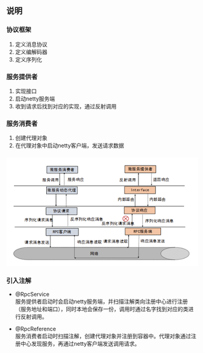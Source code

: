 ## 说明

### 协议框架
1. 定义消息协议
2. 定义编解码器
3. 定义序列化

### 服务提供者
1. 实现接口
2. 启动netty服务端
3. 收到请求后找到对应的实现，通过反射调用

### 服务消费者
1. 创建代理对象
2. 在代理对象中启动netty客户端，发送请求数据

###
![流程图](flow_chart.png)

### 引入注解
* @RpcService  
  服务提供者启动时会启动netty服务端，并扫描注解类向注册中心进行注册（服务地址和端口），同时本地会保存一份，调用时通过名字找到对应的类进行反射调用。

* @RpcReference  
  服务消费者启动时扫描注解，创建代理对象并注册到容器中。代理对象通过注册中心发现服务，再通过netty客户端发送调用请求。
